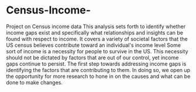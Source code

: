 # Census-Income-
Project on Census income data 
This analysis sets forth to identify whether income gaps exist and specifically what relationships and insights can be found with respect to income. It covers a variety of societal factors that the US census believes contribute toward an individual's income level Some sort of income is a necessity for people to survive in the US. This necessity should not be dictated by factors that are out of our control, yet income gaps continue to persist. The first step towards addressing income gaps is identifying the factors that are contributing to them. In doing so, we open up the opportunity for more research to hone in on the causes and what can be done to make changes.
